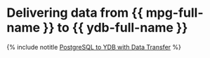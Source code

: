# Delivering data from {{ mpg-full-name }} to {{ ydb-full-name }}

{% include notitle [PostgreSQL to YDB with Data Transfer](../../_tutorials/dataplatform/data-transfer-mpg-ydb.md) %}
